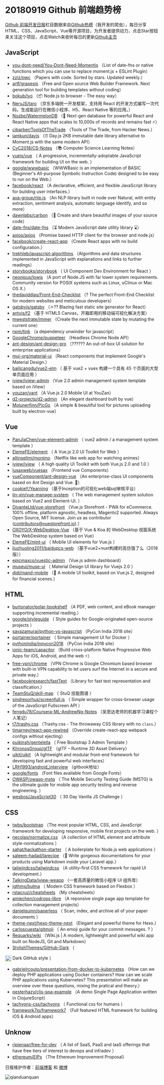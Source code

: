 # 20180919 Github 前端趋势榜

[Github 前端开发日报](http://caibaojian.com/c/news)栏目数据来自[Github热榜](http://news.caibaojian.com/)（我开发的爬虫），每日分享HTML、CSS、JavaScript、Vue等开源项目，为开发者提供动力，点击Star按钮来关注这个项目，点击Watch来收听每日的更新[Github主页](https://github.com/kujian/githubTrending)
## JavaScript

* [you-dont-need/You-Dont-Need-Momentjs](https://github.com/you-dont-need/You-Dont-Need-Momentjs) （List of date-fns or native functions which you can use to replace moment.js + ESLint Plugin）
* [zziz/pwc](https://github.com/zziz/pwc) （Papers with code. Sorted by stars. Updated weekly.）
* [artf/grapesjs](https://github.com/artf/grapesjs) （Free and Open source Web Builder Framework. Next generation tool for building templates without coding）
* [bokub/lyo](https://github.com/bokub/lyo) （📦 Node.js to browser - The easy way）
* [NervJS/taro](https://github.com/NervJS/taro) （京东多端统一开发框架，支持用 React 的开发方式编写一次代码，生成能运行在微信小程序、H5、React Native 等的应用。）
* [Nozbe/WatermelonDB](https://github.com/Nozbe/WatermelonDB) （🍉 Next-gen database for powerful React and React Native apps that scales to 10,000s of records and remains fast ⚡️）
* [cjbarber/ToolsOfTheTrade](https://github.com/cjbarber/ToolsOfTheTrade) （Tools of The Trade, from Hacker News.）
* [iamkun/dayjs](https://github.com/iamkun/dayjs) （⏰ Day.js 2KB immutable date library alternative to Moment.js with the same modern API）
* [CyC2018/CS-Notes](https://github.com/CyC2018/CS-Notes) （📚 Computer Science Learning Notes）
* [vuejs/vue](https://github.com/vuejs/vue) （
        A progressive, incrementally-adoptable JavaScript framework for building UI on the web.
      ）
* [google/wwwbasic](https://github.com/google/wwwbasic) （WWWBasic is an implementation of BASIC (Beginner's All-purpose Symbolic Instruction Code) designed to be easy to run on the Web.）
* [facebook/react](https://github.com/facebook/react) （A declarative, efficient, and flexible JavaScript library for building user interfaces.）
* [axa-group/nlp.js](https://github.com/axa-group/nlp.js) （An NLP library built in node over Natural, with entity extraction, sentiment analysis, automatic language identify, and so more）
* [dawnlabs/carbon](https://github.com/dawnlabs/carbon) （🎨 Create and share beautiful images of your source code）
* [date-fns/date-fns](https://github.com/date-fns/date-fns) （⏳ Modern JavaScript date utility library ⌛️）
* [axios/axios](https://github.com/axios/axios) （Promise based HTTP client for the browser and node.js）
* [facebook/create-react-app](https://github.com/facebook/create-react-app) （Create React apps with no build configuration.）
* [trekhleb/javascript-algorithms](https://github.com/trekhleb/javascript-algorithms) （Algorithms and data structures implemented in JavaScript with explanations and links to further readings）
* [storybooks/storybook](https://github.com/storybooks/storybook) （
        UI Component Dev Environment for React
      ）
* [neonious/lowjs](https://github.com/neonious/lowjs) （A port of Node.JS with far lower system requirements. Community version for POSIX systems such as Linux, uClinux or Mac OS X.）
* [thedaviddias/Front-End-Checklist](https://github.com/thedaviddias/Front-End-Checklist) （? The perfect Front-End Checklist for modern websites and meticulous developers）
* [gatsbyjs/gatsby](https://github.com/gatsbyjs/gatsby) （⚛️?? Blazing fast static site generator for React）
* [antvis/f2](https://github.com/antvis/f2) （基于 HTML5 Canvas，开箱即用的移动端可视化解决方案）
* [mweststrate/immer](https://github.com/mweststrate/immer) （Create the next immutable state by mutating the current one）
* [npm/tink](https://github.com/npm/tink) （a dependency unwinder for javascript）
* [GoogleChrome/puppeteer](https://github.com/GoogleChrome/puppeteer) （Headless Chrome Node API）
* [ant-design/ant-design-pro](https://github.com/ant-design/ant-design-pro) （??‍???‍? An out-of-box UI solution for enterprise applications）
* [mui-org/material-ui](https://github.com/mui-org/material-ui) （React components that implement Google's Material Design.）
* [bailicangdu/vue2-elm](https://github.com/bailicangdu/vue2-elm) （
        基于 vue2 + vuex 构建一个具有 45 个页面的大型单页面应用
      ）
* [iview/iview-admin](https://github.com/iview/iview-admin) （Vue 2.0 admin management system template based on iView）
* [youzan/vant](https://github.com/youzan/vant) （A Vue.js 2.0 Mobile UI at YouZan）
* [d2-projects/d2-admin](https://github.com/d2-projects/d2-admin) （An elegant dashboard built by vue）
* [Molunerfinn/PicGo](https://github.com/Molunerfinn/PicGo) （A simple &amp; beautiful tool for pictures uploading built by electron-vue）

## Vue

* [PanJiaChen/vue-element-admin](https://github.com/PanJiaChen/vue-element-admin) （
        vue2 admin / a management system template
      ）
* [ElemeFE/element](https://github.com/ElemeFE/element) （
        A Vue.js 2.0 UI Toolkit for Web
      ）
* [altinselimi/monimo](https://github.com/altinselimi/monimo) （Netflix like web app for watching animes）
* [iview/iview](https://github.com/iview/iview) （
        A high quality UI Toolkit with both Vue.js 2.0 and 1.0
      ）
* [lusaxweb/vuesax](https://github.com/lusaxweb/vuesax) （Frontend vue Components）
* [vueComponent/ant-design-vue](https://github.com/vueComponent/ant-design-vue) （An enterprise-class UI components based on Ant Design and Vue. 🐜）
* [cookieY/Yearning](https://github.com/cookieY/Yearning) （基于Inception的可视化web端sql审核平台）
* [lin-xin/vue-manage-system](https://github.com/lin-xin/vue-manage-system) （
        The web management system solution based on Vue2 and Element-UI.
      ）
* [DivanteLtd/vue-storefront](https://github.com/DivanteLtd/vue-storefront) （Vue.js Storefront - PWA for eCommerce. 100% offline, platform agnostic, headless, Magento2 supported. Always Open Source, MIT license. Join us as contributor (contributors@vuestorefront.io).）
* [OXOYO/X-WebDesktop-Vue](https://github.com/OXOYO/X-WebDesktop-Vue) （基于 Vue &amp; Koa 的 WebDesktop 视窗系统 The WebDesktop system based on Vue）
* [ElemeFE/mint-ui](https://github.com/ElemeFE/mint-ui) （
        Mobile UI elements for Vue.js
      ）
* [liuzhuoling2011/baidupcs-web](https://github.com/liuzhuoling2011/baidupcs-web) （基于vue2+nuxt构建的高仿饿了么（2018版））
* [epicmaxco/vuestic-admin](https://github.com/epicmaxco/vuestic-admin) （Vue.js admin dashboard）
* [museui/muse-ui](https://github.com/museui/muse-ui) （
        Material Design UI library for Vuejs 2.0
      ）
* [didi/mand-mobile](https://github.com/didi/mand-mobile) （🔮 A mobile UI toolkit, based on Vue.js 2, designed for financial scenes.）

## HTML

* [burtonator/polar-bookshelf](https://github.com/burtonator/polar-bookshelf) （A PDF, web content, and eBook manager supporting incremental reading.）
* [google/styleguide](https://github.com/google/styleguide) （
        Style guides for Google-originated open-source projects
      ）
* [sayazamurai/python-vs-javascript](https://github.com/sayazamurai/python-vs-javascript) （PyCon India 2018 site）
* [portainer/portainer](https://github.com/portainer/portainer) （
        Simple management UI for Docker
      ）
* [pythonindia/inpycon2018](https://github.com/pythonindia/inpycon2018) （PyCon India 2018 site）
* [ionic-team/capacitor](https://github.com/ionic-team/capacitor) （Build cross-platform Native Progressive Web Apps for iOS, Android, and the web ⚡️）
* [free-vpn/chrome](https://github.com/free-vpn/chrome) （VPN Chrome is Google Chromium based browser with built-in VPN capability to let users surf the Internet in a secure and private way.）
* [facebookresearch/fastText](https://github.com/facebookresearch/fastText) （Library for fast text representation and classification.）
* [TeamStuQ/skill-map](https://github.com/TeamStuQ/skill-map) （
        StuQ 技能图谱
      ）
* [sindresorhus/screenfull.js](https://github.com/sindresorhus/screenfull.js) （
        Simple wrapper for cross-browser usage of the JavaScript Fullscreen API
      ）
* [fengdu78/Coursera-ML-AndrewNg-Notes](https://github.com/fengdu78/Coursera-ML-AndrewNg-Notes) （吴恩达老师的机器学习课程个人笔记）
* [t7/trashy.css](https://github.com/t7/trashy.css) （Trashy.css - The throwaway CSS library with no `class`.）
* [timarney/react-app-rewired](https://github.com/timarney/react-app-rewired) （Override create-react-app webpack configs without ejecting）
* [puikinsh/gentelella](https://github.com/puikinsh/gentelella) （
        Free Bootstrap 3 Admin Template
      ）
* [KhronosGroup/glTF](https://github.com/KhronosGroup/glTF) （glTF – Runtime 3D Asset Delivery）
* [uikit/uikit](https://github.com/uikit/uikit) （A lightweight and modular front-end framework for developing fast and powerful web interfaces）
* [LRH1993/android_interview](https://github.com/LRH1993/android_interview) （gitbook地址）
* [google/fonts](https://github.com/google/fonts) （Font files available from Google Fonts）
* [OWASP/owasp-mstg](https://github.com/OWASP/owasp-mstg) （
         The Mobile Security Testing Guide (MSTG) is the ultimate guide for mobile app security testing and reverse engineering.
      ）
* [wesbos/JavaScript30](https://github.com/wesbos/JavaScript30) （
        30 Day Vanilla JS Challenge
      ）

## CSS

* [twbs/bootstrap](https://github.com/twbs/bootstrap) （The most popular HTML, CSS, and JavaScript framework for developing responsive, mobile first projects on the web.
      ）
* [necolas/normalize.css](https://github.com/necolas/normalize.css) （A collection of HTML element and attribute style-normalizations
      ）
* [sahat/hackathon-starter](https://github.com/sahat/hackathon-starter) （
        A boilerplate for Node.js web applications
      ）
* [saleem-hadad/larecipe](https://github.com/saleem-hadad/larecipe) （🍪 Write gorgeous documentations for your products using Markdown inside your Laravel app.）
* [tailwindcss/tailwindcss](https://github.com/tailwindcss/tailwindcss) （A utility-first CSS framework for rapid UI development.）
* [TalkingData/iview-weapp](https://github.com/TalkingData/iview-weapp) （一套高质量的微信小程序 UI 组件库）
* [jgthms/bulma](https://github.com/jgthms/bulma) （
        Modern CSS framework based on Flexbox
      ）
* [rstacruz/cheatsheets](https://github.com/rstacruz/cheatsheets) （My cheatsheets）
* [amiechen/codrops-libre](https://github.com/amiechen/codrops-libre) （A reponsive single page app template for collection management projects）
* [danielquinn/paperless](https://github.com/danielquinn/paperless) （
        Scan, index, and archive all of your paper documents
      ）
* [theme-next/hexo-theme-next](https://github.com/theme-next/hexo-theme-next) （Elegant and powerful theme for Hexo.）
* [carloscuesta/gitmoji](https://github.com/carloscuesta/gitmoji) （
        An emoji guide for your commit messages. ? 
      ）
* [Requarks/wiki](https://github.com/Requarks/wiki) （Wiki.js | A modern, lightweight and powerful wiki app built on NodeJS, Git and Markdown）
* [StylishThemes/GitHub-Dark](https://github.com/StylishThemes/GitHub-Dark) （
        
<img class="emoji" title=":octocat:" alt=":octocat:" src="https://assets-cdn.github.com/images/icons/emoji/octocat.png" height="20" width="20" align="absmiddle"> Dark GitHub style
      ）
* [gabrielrcouto/presentation-from-docker-to-kubernetes](https://github.com/gabrielrcouto/presentation-from-docker-to-kubernetes) （How can we deploy PHP applications using Docker containers? How can we scale PHP applications using Kubernetes? This presentation will make an overview over these questions, mixing the pratical and theory.）
* [pesterhazy/cljs-spa-example](https://github.com/pesterhazy/cljs-spa-example) （A demo Single Page Application written in ClojureScript）
* [tachyons-css/tachyons](https://github.com/tachyons-css/tachyons) （
        Functional css for humans
      ）
* [framework7io/framework7](https://github.com/framework7io/framework7) （Full featured HTML framework for building iOS &amp; Android apps）

## Unknow

* [ripienaar/free-for-dev](https://github.com/ripienaar/free-for-dev) （
        A list of SaaS, PaaS and IaaS offerings that have free tiers of interest to devops and infradev
      ）
* [ethereum/EIPs](https://github.com/ethereum/EIPs) （The Ethereum Improvement Proposal）


日报维护作者：[前端博客](http://caibaojian.com/) 和 [微博](http://caibaojian.com/go/weibo)

![qianduanquan](https://user-images.githubusercontent.com/3055447/38468989-651132ac-3b80-11e8-8e6b-15122322a9d7.png)